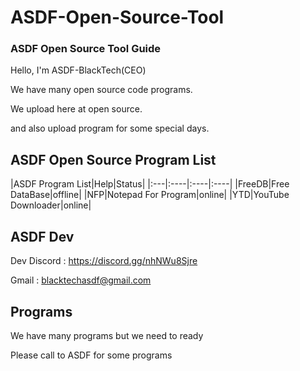 # ASDF-Open-Source-Tool
### ASDF Open Source Tool Guide
Hello, I'm ASDF-BlackTech(CEO)

We have many open source code programs.

We upload here at open source.

and also upload program for some special days.

## ASDF Open Source Program List
|ASDF Program List|Help|Status|
|:---|:----|:----|:----|
|FreeDB|Free DataBase|offline|
|NFP|Notepad For Program|online|
|YTD|YouTube Downloader|online|

## ASDF Dev
Dev Discord : https://discord.gg/nhNWu8Sjre

Gmail : blacktechasdf@gmail.com

## Programs
We have many programs but we need to ready

Please call to ASDF for some programs
